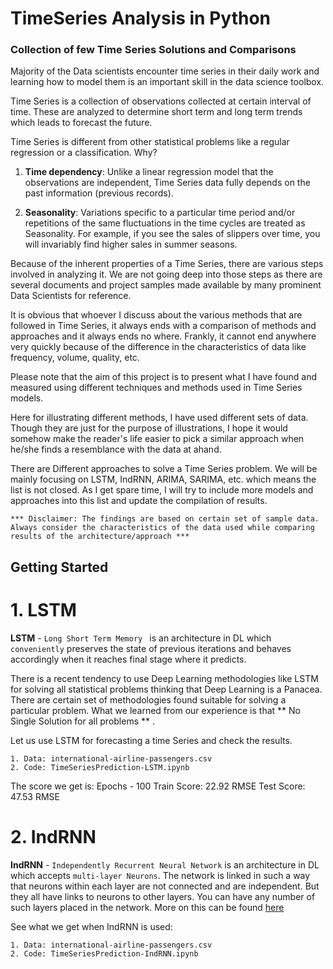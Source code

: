 # TimeSeries Analysis in Python
### Collection of few Time Series Solutions and Comparisons

Majority of the Data scientists encounter time series in their daily work and learning how to model them is an important skill in the data science toolbox.

Time Series is a collection of observations collected at certain interval of time. These are analyzed to determine short term and long term trends which leads to forecast the future. 

Time Series is different from other statistical problems like a regular regression or a classification. Why?

1. **Time dependency**: Unlike a linear regression model that the observations are independent, Time Series data fully depends on the past information (previous records).

2. **Seasonality**: Variations specific to a particular time period and/or repetitions of the same fluctuations in the time cycles are treated as Seasonality. For example, if you see the sales of slippers over time, you will invariably find higher sales in summer seasons.

Because of the inherent properties of a Time Series, there are various steps involved in analyzing it. We are not going deep into those steps as there are several documents and project samples made available by many prominent Data Scientists for reference. 

It is obvious that whoever I discuss about the various methods that are followed in Time Series, it always ends with a comparison of methods and approaches and it always ends no where. Frankly, it cannot end anywhere very quickly because of the difference in the characteristics of data like frequency, volume, quality, etc.  

Please note that the aim of this project is to present what I have found and measured using different techniques and methods used in Time Series models. 

Here for illustrating different methods, I have used different sets of data. Though they are just for the purpose of illustrations, I hope it would somehow make the reader's life easier to pick a similar approach when he/she finds a resemblance with the data at ahand. 

There are Different approaches to solve a Time Series problem. We will be mainly focusing on LSTM, IndRNN, ARIMA, SARIMA, etc. which means the list is not closed. As I get spare time, I will try to include more models and approaches into this list and update the compilation of results. 


` *** Disclaimer: The findings are based on certain set of sample data. Always consider the characteristics of the data used while comparing results of the architecture/approach *** `

## Getting Started

# 1. LSTM

**LSTM** - `Long Short Term Memory `  is an architecture in DL which `conveniently` preserves the state of previous iterations and behaves accordingly when it reaches final stage where it predicts. 

There is a recent tendency to use Deep Learning methodologies like LSTM for solving all statistical problems thinking that Deep Learning is a Panacea. There are certain set of methodologies found suitable for solving a particular problem. What we learned from our experience is that ** No Single Solution for all problems ** .

Let us use LSTM for forecasting a time Series and check the results. 
```
1. Data: international-airline-passengers.csv
2. Code: TimeSeriesPrediction-LSTM.ipynb
```
The score we get is: Epochs - 100  Train Score: 22.92 RMSE  Test Score: 47.53 RMSE

# 2. IndRNN

**IndRNN** - `Independently Recurrent Neural Network`  is an architecture in DL which accepts `multi-layer Neurons`.
The network is linked in such a way that neurons within each layer are not connected and are independent. But they all have links to neurons to other layers. You can have any number of such layers placed in the network.
More on this can be found [here](https://arxiv.org/abs/1803.04831)

See what we get when IndRNN is used:
```
1. Data: international-airline-passengers.csv
2. Code: TimeSeriesPrediction-IndRNN.ipynb
```







